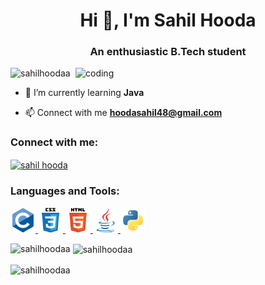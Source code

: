 <h1 align="center">Hi 👋, I'm Sahil Hooda</h1>
<h3 align="center">An enthusiastic B.Tech student</h3>

<img align="right" alt="coding" width="400" src="https://user-images.githubusercontent.com/55389276/140866485-8fb1c876-9a8f-4d6a-98dc-08c4981eaf70.gif">

<p align="left"> <img src="https://komarev.com/ghpvc/?username=sahilhoodaa&label=Profile%20views&color=0e75b6&style=flat" alt="sahilhoodaa" /> </p>

- 🌱 I’m currently learning **Java**

- 📫 Connect with me **hoodasahil48@gmail.com**


<h3 align="left">Connect with me:</h3>
<p align="left">
<a href="https://linkedin.com/in/sahilhoodaa" target="blank"><img align="center" src="https://raw.githubusercontent.com/rahuldkjain/github-profile-readme-generator/master/src/images/icons/Social/linked-in-alt.svg" alt="sahil hooda" height="30" width="40" /></a>
</p>

<h3 align="left">Languages and Tools:</h3>
<p align="left"> <a href="https://www.cprogramming.com/" target="_blank" rel="noreferrer"> <img src="https://raw.githubusercontent.com/devicons/devicon/master/icons/c/c-original.svg" alt="c" width="40" height="40"/> </a> <a href="https://www.w3schools.com/css/" target="_blank" rel="noreferrer"> <img src="https://raw.githubusercontent.com/devicons/devicon/master/icons/css3/css3-original-wordmark.svg" alt="css3" width="40" height="40"/> </a> <a href="https://www.w3.org/html/" target="_blank" rel="noreferrer"> <img src="https://raw.githubusercontent.com/devicons/devicon/master/icons/html5/html5-original-wordmark.svg" alt="html5" width="40" height="40"/> </a> <a href="https://www.java.com" target="_blank" rel="noreferrer"> <img src="https://raw.githubusercontent.com/devicons/devicon/master/icons/java/java-original.svg" alt="java" width="40" height="40"/> </a> <a href="https://www.python.org" target="_blank" rel="noreferrer"> <img src="https://raw.githubusercontent.com/devicons/devicon/master/icons/python/python-original.svg" alt="python" width="40" height="40"/> </a> </p>

<p><img align="left" src="https://github-readme-stats.vercel.app/api/top-langs?username=sahilhoodaa&show_icons=true&locale=en&layout=compact" alt="sahilhoodaa" /></p>

<p>&nbsp;<img align="center" src="https://github-readme-stats.vercel.app/api?username=sahilhoodaa&show_icons=true&locale=en" alt="sahilhoodaa" /></p>

<p><img align="center" src="https://github-readme-streak-stats.herokuapp.com/?user=sahilhoodaa&" alt="sahilhoodaa" /></p>
